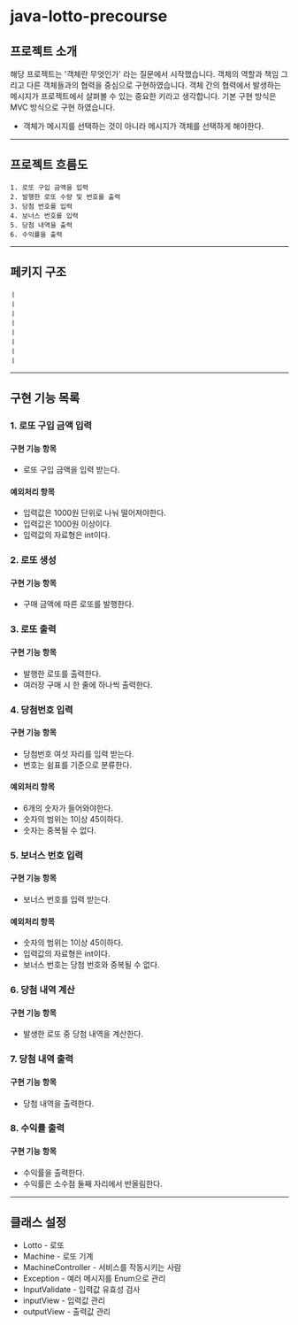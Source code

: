 # java-lotto-precourse

## 프로젝트 소개

해당 프로젝트는 '객체란 무엇인가' 라는 질문에서 시작했습니다.
객체의 역할과 책임 그리고 다른 객체들과의 협력을 중심으로 구현하였습니다. 
객체 간의 협력에서 발생하는 메시지가 프로젝트에서 살펴볼 수 있는 중요한 키라고 생각합니다. 
기본 구현 방식은 MVC 방식으로 구현 하였습니다.

* 객체가 메시지를 선택하는 것이 아니라 메시지가 객체를 선택하게 해야한다.

<hr>

## 프로젝트 흐름도
```
1. 로또 구입 금액을 입력
2. 발행한 로또 수량 및 번호를 출력
3. 당첨 번호를 입력
4. 보너스 번호를 입력 
5. 당첨 내역을 출력
6. 수익률을 출력
```

<hr>

## 페키지 구조
```
ㅣ
ㅣ
ㅣ
ㅣ
ㅣ
ㅣ
ㅣ
ㅣ
```

<hr>

## 구현 기능 목록
### 1. 로또 구입 금액 입력
#### 구현 기능 항목
* 로또 구입 금액을 입력 받는다.
#### 예외처리 항목
* 입력값은 1000원 단위로 나눠 떨어져야한다.
* 입력값은 1000원 이상이다.
* 입력값의 자료형은 int이다.

### 2. 로또 생성
#### 구현 기능 항목
* 구매 금액에 따른 로또를 발행한다.

### 3. 로또 출력
#### 구현 기능 항목
* 발행한 로또를 출력한다.
* 여러장 구매 시 한 줄에 하나씩 출력한다.

### 4. 당첨번호 입력
#### 구현 기능 항목
* 당첨번호 여섯 자리를 입력 받는다. 
* 번호는 쉼표를 기준으로 분류한다.
#### 예외처리 항목
* 6개의 숫자가 들어와야한다.
* 숫자의 범위는 1이상 45이하다.
* 숫자는 중복될 수 없다.

### 5. 보너스 번호 입력
#### 구현 기능 항목
* 보너스 번호를 입력 받는다.
#### 예외처리 항목
* 숫자의 범위는 1이상 45이하다.
* 입력값의 자료형은 int이다. 
* 보너스 번호는 당첨 번호와 중복될 수 없다.

### 6. 당첨 내역 계산
#### 구현 기능 항목
* 발생한 로또 중 당첨 내역을 계산한다.

### 7. 당첨 내역 출력
#### 구현 기능 항목
* 당첨 내역을 출력한다.

### 8. 수익률 출력
#### 구현 기능 항목
* 수익률을 출력한다.
* 수익률은 소수점 둘째 자리에서 반올림한다.

<hr>

## 클래스 설정
* Lotto - 로또
* Machine - 로또 기계
* MachineController - 서비스를 작동시키는 사람
* Exception - 예러 메시지를 Enum으로 관리
* InputValidate - 입력값 유효성 검사
* inputView - 입력값 관리
* outputView - 출력값 관리